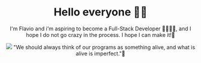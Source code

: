 ##
<div align="center">
  <h1>Hello everyone 👋🏻</h1>
  <p>I'm Flavio and i'm aspiring to become a Full-Stack Developer 👨🏻‍💻😬, and I hope I do not go crazy in the process. I hope I can make it!🥹</p>
  <img src="https://media.giphy.com/media/v1.Y2lkPTc5MGI3NjExbDF3NTZjODd1cmhkNXp5NmN0ZW54cW5oYm9neTlxNjR4a3NmeWhxbiZlcD12MV9pbnRlcm5hbF9naWZfYnlfaWQmY3Q9Zw/ZVik7pBtu9dNS/giphy.gif">
"We should always think of our programs as something alive, and what is alive is imperfect."🌱
</div>




<!--
**flavio-franceschetti/flavio-franceschetti** is a ✨ _special_ ✨ repository because its `README.md` (this file) appears on your GitHub profile.

Here are some ideas to get you started:

- 🔭 I’m currently working on ...
- 🌱 I’m currently learning ...
- 👯 I’m looking to collaborate on ...
- 🤔 I’m looking for help with ...
- 💬 Ask me about ...
- 📫 How to reach me: ...
- 😄 Pronouns: ...
- ⚡ Fun fact: ...
-->
